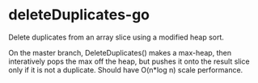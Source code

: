 # deleteDuplicates-go

Delete duplicates from an array slice using a modified heap sort.

On the master branch, DeleteDuplicates() makes a max-heap, then interatively
pops the max off the heap, but pushes it onto the result slice only if it is
not a duplicate.  Should have O(n*log n) scale performance.

